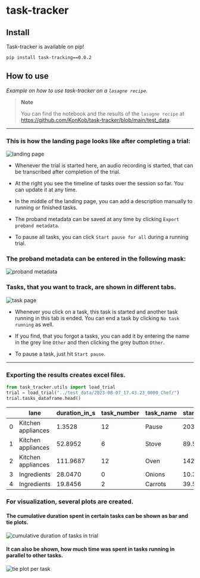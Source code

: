 # task-tracker

<!-- WARNING: THIS FILE WAS AUTOGENERATED! DO NOT EDIT! -->

## Install

Task-tracker is available on pip!

``` sh
pip install task-tracking==0.0.2
```

## How to use

*Example on how to use task-tracker on a `lasagne recipe`.*

<div>

> **Note**
>
> You can find the notebook and the results of the `lasagne recipe` at
> <https://github.com/KonKob/task-tracker/blob/main/test_data>.

</div>

------------------------------------------------------------------------

### This is how the landing page looks like after completing a trial:

![landing
page](https://github.com/KonKob/task-tracker/blob/main/media/landing_page.png?raw=true)

- Whenever the trial is started here, an audio recording is started,
  that can be transcribed after completion of the trial.

- At the right you see the timeline of tasks over the session so far.
  You can update it at any time.

- In the middle of the landing page, you can add a description manually
  to running or finished tasks.

- The proband metadata can be saved at any time by clicking
  `Export proband metadata`.

- To pause all tasks, you can click `Start pause for all` during a
  running trial.

### The proband metadata can be entered in the following mask:

![proband
metadata](https://github.com/KonKob/task-tracker/blob/main/media/proband_metadata.png?raw=true)

### Tasks, that you want to track, are shown in different tabs.

![task
page](https://github.com/KonKob/task-tracker/blob/main/media/task_page.png?raw=true)

- Whenever you click on a task, this task is started and another task
  running in this tab is ended. You can end a task by clicking
  `No task running` as well.

- If you find, that you forgot a tasks, you can add it by entering the
  name in the grey line `Other` and then clicking the grey button
  `Other`.

- To pause a task, just hit `Start pause`.

------------------------------------------------------------------------

### Exporting the results creates excel files.

``` python
from task_tracker.utils import load_trial
trial = load_trial("../test_data/2023-08-07_17.43.23_0000_Chef/")
trial.tasks_dataframe.head()
```

<div>
<style scoped>
    .dataframe tbody tr th:only-of-type {
        vertical-align: middle;
    }
&#10;    .dataframe tbody tr th {
        vertical-align: top;
    }
&#10;    .dataframe thead th {
        text-align: right;
    }
</style>

|     | lane               | duration_in_s | task_number | task_name | start_time | end_time | description_0 |
|-----|--------------------|---------------|-------------|-----------|------------|----------|---------------|
| 0   | Kitchen appliances | 1.3528        | 12          | Pause     | 203.6099   | 204.9627 | 220°C         |
| 1   | Kitchen appliances | 52.8952       | 6           | Stove     | 89.5415    | 142.4367 | NaN           |
| 2   | Kitchen appliances | 111.9687      | 12          | Oven      | 142.4370   | 255.7585 | 220°C         |
| 3   | Ingredients        | 28.0470       | 0           | Onions    | 10.3749    | 38.4219  | NaN           |
| 4   | Ingredients        | 19.8456       | 2           | Carrots   | 39.5850    | 59.4306  | NaN           |

</div>

### For visualization, several plots are created.

#### The cumulative duration spent in certain tasks can be shown as bar and tie plots.

![cumulative duration of tasks in
trial](https://github.com/KonKob/task-tracker/blob/main/test_data/2023-08-07_17.43.23_0000_Chef/2023-08-07_17.47.39_cumulative_tie_plots.png?raw=true)

#### It can also be shown, how much time was spent in tasks running in parallel to other tasks.

![tie plot per
task](https://github.com/KonKob/task-tracker/blob/main/test_data/2023-08-07_17.43.23_0000_Chef/2023-08-07_17.47.39_pie_plots_per_lane.png?raw=true)
